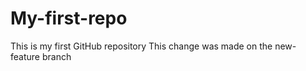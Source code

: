 # My-first-repo

This is my first GitHub repository 
This change was made on the new-feature branch
